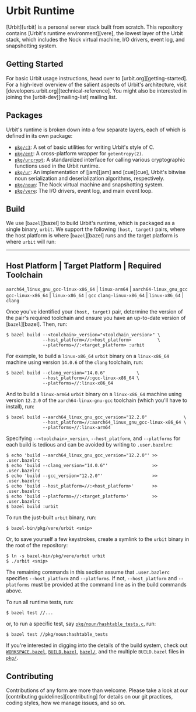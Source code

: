 # Urbit Runtime

[Urbit][urbit] is a personal server stack built from scratch. This repository
contains [Urbit's runtime environment][vere], the lowest layer of the Urbit
stack, which includes the Nock virtual machine, I/O drivers, event log, and
snapshotting system.

## Getting Started

For basic Urbit usage instructions, head over to [urbit.org][getting-started].
For a high-level overview of the salient aspects of Urbit's architecture, visit
[developers.urbit.org][technical-reference]. You might also be interested in
joining the [urbit-dev][mailing-list] mailing list.

## Packages

Urbit's runtime is broken down into a few separate layers, each of which is
defined in its own package:

- [`pkg/c3`](pkg/c3): A set of basic utilities for writing Urbit's style of C.
- [`pkg/ent`](pkg/ent): A cross-platform wrapper for `getentropy(2)`.
- [`pkg/urcrypt`](pkg/urcrypt): A standardized interface for calling various
  cryptographic functions used in the Urbit runtime.
- [`pkg/ur`](pkg/ur): An implementation of [jam][jam] and [cue][cue], Urbit's
  bitwise noun serialization and deserialization algorithms, respectively.
- [`pkg/noun`](pkg/noun): The Nock virtual machine and snapshotting system.
- [`pkg/vere`](pkg/vere): The I/O drivers, event log, and main event loop.

## Build

We use [`bazel`][bazel] to build Urbit's runtime, which is packaged as a single
binary, `urbit`. We support the following `(host, target)` pairs, where the host
platform is where [`bazel`][bazel] runs and the target platform is where `urbit`
will run:

--------------------------------------------------------------------------------
 Host Platform                        | Target Platform | Required Toolchain
--------------------------------------------------------------------------------
 `aarch64_linux_gnu_gcc-linux-x86_64` | `linux-arm64`   | `aarch64-linux_gnu_gcc`
 `gcc-linux-x86_64`                   | `linux-x86_64`  | `gcc`
 `clang-linux-x86_64`                 | `linux-x86_64`  | `clang`

Once you've identified your `(host, target)` pair, determine the version of the
pair's required toolchain and ensure you have an up-to-date version of
[`bazel`][bazel]. Then, run:

```console
$ bazel build --<toolchain>_version="<toolchain_version>" \
              --host_platform=//:<host_platform>          \
              --platforms=//:<target_platform> :urbit
```

For example, to build a `linux-x86_64` `urbit` binary on a `linux-x86_64`
machine using version `14.0.6` of the `clang` toolchain, run:

```console
$ bazel build --clang_version="14.0.6"            \
              --host_platform=//:gcc-linux-x86_64 \
              --platforms=//:linux-x86_64
```

And to build a `linux-arm64` `urbit` binary on a `linux-x86_64` machine using
version `12.2.0` of the `aarch64-linux-gnu-gcc` toolchain (which you'll have to
install), run:

```console
$ bazel build --aarch64_linux_gnu_gcc_version="12.2.0"              \
              --host_platform=//:aarch64_linux_gnu_gcc-linux-x86_64 \
              --platforms=//:linux-arm64
```

Specifying `--<toolchain>_version`, `--host_platform`, and `--platforms` for
each build is tedious and can be avoided by writing to `.user.bazelrc`:

```console
$ echo 'build --aarch64_linux_gnu_gcc_version="12.2.0"' >> .user.bazelrc
$ echo 'build --clang_version="14.0.6"'                 >> .user.bazelrc
$ echo 'build --gcc_version="12.2.0"'                   >> .user.bazelrc
$ echo 'build --host_platform=//:<host_platform>'       >> .user.bazelrc
$ echo 'build --platforms=//:<target_platform>'         >> .user.bazelrc
$ bazel build :urbit
```

To run the just-built `urbit` binary, run:

```console
$ bazel-bin/pkg/vere/urbit <snip>
```

Or, to save yourself a few keystrokes, create a symlink to the `urbit` binary in
the root of the repository:

```console
$ ln -s bazel-bin/pkg/vere/urbit urbit
$ ./urbit <snip>
```

The remaining commands in this section assume that `.user.bazlerc` specifies
`--host_platform` and `--platforms`. If not, `--host_platform` and `--platforms`
must be provided at the command line as in the build commands above.

To run all runtime tests, run:

```console
$ bazel test //...
```

or, to run a specific test, say
[`pkg/noun/hashtable_tests.c`](pkg/noun/hashtable_tests.c), run:

```console
$ bazel test //pkg/noun:hashtable_tests
```

If you're interested in digging into the details of the build system, check out
[`WORKSPACE.bazel`](WORKSPACE.bazel), [`BUILD.bazel`](BUILD.bazel),
[`bazel/`](bazel), and the multiple `BUILD.bazel` files in [`pkg/`](pkg).

## Contributing

Contributions of any form are more than welcome. Please take a look at our
[contributing guidelines][contributing] for details on our git practices, coding
styles, how we manage issues, and so on.
